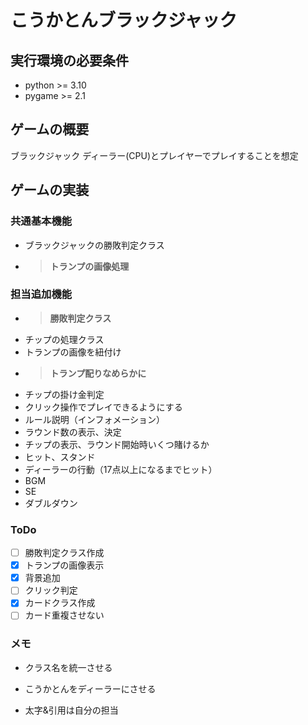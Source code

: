 # こうかとんブラックジャック
## 実行環境の必要条件
* python >= 3.10
* pygame >= 2.1

## ゲームの概要
ブラックジャック
ディーラー(CPU)とプレイヤーでプレイすることを想定

## ゲームの実装
### 共通基本機能
* ブラックジャックの勝敗判定クラス
* >**トランプの画像処理**
### 担当追加機能
* >**勝敗判定クラス**
* チップの処理クラス
* トランプの画像を紐付け
* >**トランプ配りなめらかに**
* チップの掛け金判定
* クリック操作でプレイできるようにする
* ルール説明（インフォメーション）
* ラウンド数の表示、決定
* チップの表示、ラウンド開始時いくつ賭けるか
* ヒット、スタンド
* ディーラーの行動（17点以上になるまでヒット）
* BGM
* SE
* ダブルダウン
### ToDo
- [ ] 勝敗判定クラス作成
- [x] トランプの画像表示
- [x] 背景追加
- [ ] クリック判定
- [x] カードクラス作成
- [ ] カード重複させない
### メモ
- クラス名を統一させる
- こうかとんをディーラーにさせる

- 太字&引用は自分の担当
